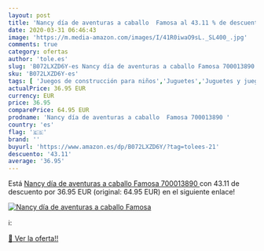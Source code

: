 ```yaml
---
layout: post
title: 'Nancy día de aventuras a caballo  Famosa al 43.11 % de descuento'
date: 2020-03-31 06:46:43
image: 'https://m.media-amazon.com/images/I/41R0iwaO9sL._SL400_.jpg'
comments: true
category: ofertas
author: 'tole.es'
slug: 'B072LXZD6Y-es Nancy día de aventuras a caballo Famosa 700013890'
sku: 'B072LXZD6Y-es'
tags: [ 'Juegos de construcción para niños','Juguetes','Juguetes y juegos','famosa','nancy', ]
actualPrice: 36.95 EUR
currency: EUR
price: 36.95
comparePrice: 64.95 EUR
prodname: 'Nancy día de aventuras a caballo  Famosa 700013890 '
country: 'es'
flag: '🇪🇸'
brand: ''
buyurl: 'https://www.amazon.es/dp/B072LXZD6Y/?tag=tolees-21'
descuento: '43.11'
average: '36.95'
---
```


Está [Nancy día de aventuras a caballo  Famosa 700013890 ](https://www.amazon.es/dp/B072LXZD6Y/?tag=tolees-21) con 43.11 de descuento por 36.95 EUR (original: 64.95 EUR) en el siguiente enlace!

[![Nancy día de aventuras a caballo  Famosa](https://m.media-amazon.com/images/I/41R0iwaO9sL._SL400_.jpg)](https://www.amazon.es/dp/B072LXZD6Y/?tag=tolees-21)

ℹ️:


[🛒 Ver la oferta!!](https://www.amazon.es/dp/B072LXZD6Y/?tag=tolees-21)

